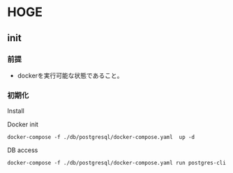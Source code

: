 # HOGE

## init

### 前提

- dockerを実行可能な状態であること。

### 初期化

Install

Docker init


```shell
docker-compose -f ./db/postgresql/docker-compose.yaml  up -d
```

DB access

```shell
docker-compose -f ./db/postgresql/docker-compose.yaml run postgres-cli
```